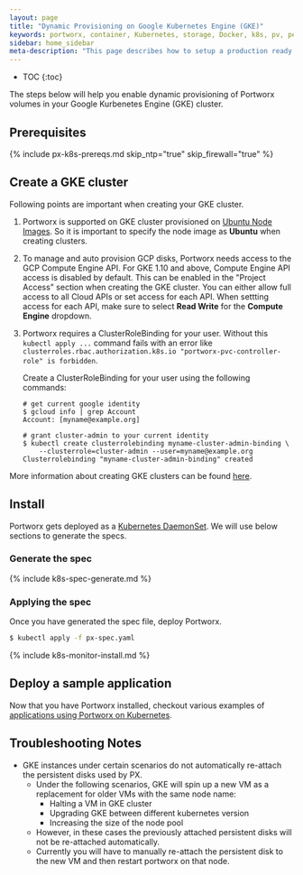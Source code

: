 ```yaml
---
layout: page
title: "Dynamic Provisioning on Google Kubernetes Engine (GKE)"
keywords: portworx, container, Kubernetes, storage, Docker, k8s, pv, persistent disk, gke, gce
sidebar: home_sidebar
meta-description: "This page describes how to setup a production ready Portworx cluster in a Google Kubernetes Engine (GKE)."
---
```


* TOC
{:toc}

The steps below will help you enable dynamic provisioning of Portworx volumes in your Google Kurbenetes Engine (GKE) cluster.

## Prerequisites

{% include px-k8s-prereqs.md skip_ntp="true" skip_firewall="true" %}

## Create a GKE cluster

Following points are important when creating your GKE cluster.

1. Portworx is supported on GKE cluster provisioned on [Ubuntu Node Images](https://cloud.google.com/kubernetes-engine/docs/node-images). So it is important to specify the node image as **Ubuntu** when creating clusters.

2. To manage and auto provision GCP disks, Portworx needs access to the GCP Compute Engine API. For GKE 1.10 and above, Compute Engine API access is disabled by default. This can be enabled in the "Project Access" section when creating the GKE cluster. You can either allow full access to all Cloud APIs or set access for each API. When settting access for each API, make sure to select **Read Write** for the **Compute Engine** dropdown.

3. Portworx requires a ClusterRoleBinding for your user. Without this `kubectl apply ...` command fails with an error like ```clusterroles.rbac.authorization.k8s.io "portworx-pvc-controller-role" is forbidden```.

    Create a ClusterRoleBinding for your user using the following commands:
    ```
    # get current google identity
    $ gcloud info | grep Account
    Account: [myname@example.org]

    # grant cluster-admin to your current identity
    $ kubectl create clusterrolebinding myname-cluster-admin-binding \
        --clusterrole=cluster-admin --user=myname@example.org
    Clusterrolebinding "myname-cluster-admin-binding" created
    ```

More information about creating GKE clusters can be found [here](https://cloud.google.com/kubernetes-engine/docs/clusters/operations).

## Install

Portworx gets deployed as a [Kubernetes DaemonSet](https://kubernetes.io/docs/concepts/workloads/controllers/daemonset/). We will use below sections to generate the specs.

### Generate the spec

{% include k8s-spec-generate.md %}

### Applying the spec

Once you have generated the spec file, deploy Portworx.

```bash
$ kubectl apply -f px-spec.yaml
```

{% include k8s-monitor-install.md %}

## Deploy a sample application

Now that you have Portworx installed, checkout various examples of [applications using Portworx on Kubernetes](/scheduler/kubernetes/k8s-px-app-samples.html).

## Troubleshooting Notes

* GKE instances under certain scenarios do not automatically re-attach the persistent disks used by PX.
   - Under the following scenarios, GKE will spin up a new VM as a replacement for older VMs with the same node name:
      * Halting a VM in GKE cluster
      * Upgrading GKE between different kubernetes version
      * Increasing the size of the node pool
   - However, in these cases the previously attached persistent disks will not be re-attached automatically.
   - Currently you will have to manually re-attach the persistent disk to the new VM and then restart portworx on that node.
